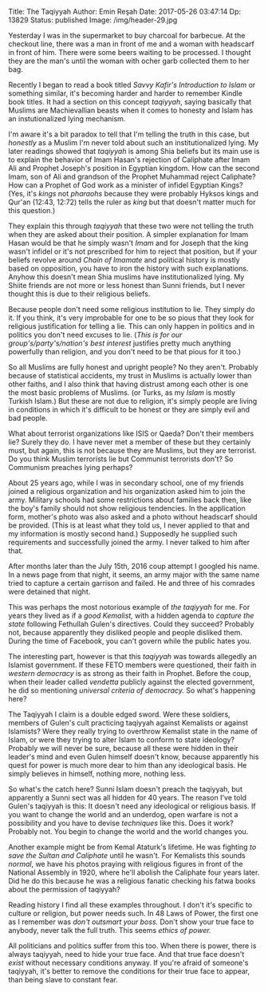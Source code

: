 Title: The Taqiyyah
Author: Emin Reşah
Date:  2017-05-26 03:47:14
Dp: 13829
Status: published
Image: /img/header-29.jpg

Yesterday I was in the supermarket to buy charcoal for barbecue. At the checkout
line, there was a man in front of me and a woman with headscarf in front of him.
There were some beers waiting to be processed. I thought they are the man's
until the woman with ocher garb collected them to her bag.

Recently I began to read a book titled *Savvy Kafir's Introduction to Islam* or
something similar, it's becoming harder and harder to remember Kindle book
titles. It had a section on this concept *taqiyyah*, saying basically that
Muslims are Machievallian beasts when it comes to honesty and Islam has an
instutionalized lying mechanism.

I'm aware it's a bit paradox to tell that I'm telling the truth in this case,
but *honestly* as a Muslim I'm never told about such an institutionalized lying.
My later readings showed that *taqiyyah* is among Shia beliefs but its main use
is to explain the behavior of Imam Hasan's rejection of Caliphate after Imam Ali
and Prophet Joseph's position in Egyptian kingdom. How can the second Imam, son
of Ali and grandson of the Prophet Muhammad reject Caliphate? How can a Prophet
of God work as a minister of infidel Egyptian Kings? (Yes, it's *kings* not
*pharaohs* because they were probably Hyksos kings and Qur'an (12:43, 12:72)
tells the ruler as *king* but that doesn't matter much for this question.)

They explain this through *taqiyyah* that these two were not telling the truth
when they are asked about their position. A simpler explanation for Imam Hasan
would be that he simply wasn't *Imam* and for Joseph that the king wasn't
infidel or it's not prescribed for him to reject that position, but if your
beliefs revolve around *Chain of Imamate* and political history is mostly based
on opposition, you have to iron the history with such explanations. Anyhow this
doesn't mean Shia muslims have institutionalized lying. My Shiite friends are
not more or less honest than Sunni friends, but I never thought this is due to
their religious beliefs.

Because people don't need some religious institution to lie. They simply do it.
If you think, it's very improbable for one to be so pious that they look for
religious justification for telling a lie. This can only happen in politics and
in politics you don't need excuses to lie. (*This is for our
group's/party's/nation's best interest* justifies pretty much anything
powerfully than religion, and you don't need to be that pious for it too.)

So all Muslims are fully honest and upright people? No they aren't. Probably
because of statistical accidents, my trust in Muslims is actually lower than
other faiths, and I also think that having distrust among each other is one the
most basic problems of Muslims. (or Turks, as my *Islam* is mostly Turkish
Islam.) But these are not due to religion, it's simply people are
living in conditions in which it's difficult to be honest or they are simply evil and bad people.  

What about terrorist organizations like ISIS or Qaeda? Don't their members lie?
Surely they do. I have never met a member of these but they certainly must, but
again, this is not because they are Muslims, but they are terrorist. Do you
think Muslim terrorists lie but Communist terrorists don't? So Communism
preaches lying perhaps?

About 25 years ago, while I was in secondary school, one of my friends joined a
religious organization and his organization asked him to join the army. Military
schools had some restrictions about families back then, like the boy's family
should not show religious tendencies. In the application form, mother's photo
was also asked and a photo without headscarf should be provided. (This is at
least what they told us, I never applied to that and my information is mostly
second hand.) Supposedly he supplied such requirements and successfully joined
the army. I never talked to him after that.

After months later than the July 15th, 2016 coup attempt I googled his name. In
a news page from that night, it seems, an army major with the same name tried to
capture a certain garrison and failed. He and three of his comrades were
detained that night.

This was perhaps the most notorious example of *the taqiyyah* for me. For years
they lived as if a *good Kemalist,* with a hidden agenda to *capture the state*
following Fethullah Gulen's directives. Could they succeed? Probably not,
because apparently they disliked people and people disliked them. During the time of
Facebook, you can't govern while the public hates you.

The interesting part, however is that this *taqiyyah* was towards allegedly an
Islamist government. If these FETO members were questioned, their faith in
*western democracy* is as strong as their faith in Prophet. Before the coup,
when their leader called *vendetta* publicly against the elected government, he
did so mentioning *universal criteria of democracy.* So what's happening here?

The Taqiyyah I claim is a double edged sword. Were these soldiers, members of
Gulen's cult practicing taqiyyah against Kemalists or against Islamists? Were
they really trying to overthrow Kemalist state in the name of Islam, or were
they trying to alter Islam to conform to state ideology? Probably we will never
be sure, because all these were hidden in their leader's mind and even Gulen
himself doesn't know, because apparently his quest for power is much more dear
to him than any ideological basis. He simply believes in himself, nothing more,
nothing less.

So what's the catch here? Sunni Islam doesn't preach the taqiyyah, but
apparently a Sunni sect was all hidden for 40 years. The reason I've told
Gulen's taqiyyah is this: It doesn't need any ideological or religious basis. If
you want to change the world and an underdog, open warfare is not a possibility
and you have to devise *techniques* like this. Does it work? Probably not. You
begin to change the world and the world changes you.

Another example might be from Kemal Ataturk's lifetime. He was fighting *to save
the Sultan and Caliphate* until he wasn't. For Kemalists this sounds *normal*,
we have his photos praying with religious figures in front of the National
Assembly in 1920, where he'll abolish the Caliphate four years later. Did he do
this because he was a religious fanatic checking his fatwa books about the
permission of taqiyyah?

Reading history I find all these examples throughout. I don't it's specific to
culture or religion, but power needs such. In 48 Laws of Power, the first one as
I remember was *don't outsmart your boss.* Don't show your true face to anybody,
never talk the full truth. This seems *ethics of power.*

All politicians and politics suffer from this too. When there is power, there is
always taqiyyah, need to hide your true face. And that true face doesn't *exist*
without necessary conditions anyway. If you're afraid of someone's taqiyyah,
it's better to remove the conditions for their true face to appear, than being
slave to constant fear.
